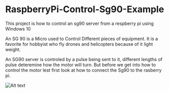 # RaspberryPi-Control-Sg90-Example
This project is how to control an sg90 server from a respberry pi using Windows 10

An SG 90 is a Micro used to Control Different pieces of equipment. It is a favorite for hobbyist who fly drones and helicopters because of it light weight.

An SG90 server  is controled by a pulse being sent to it, different lengths of pulse deteremine how the motor will turn. But before we get into how to control the motor lest first look at how to connect the Sg90 to the rasberry pi.

![Alt text](https://raw.github.com/StuartSmith/RaspberryPi-Control-Sg90-Example/blob/master/Images/ServoDiagramImage.PNG "")


